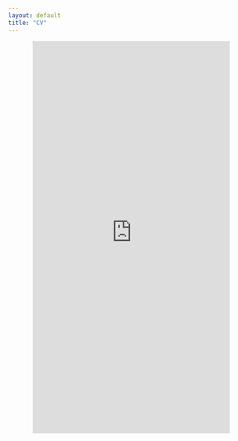 ```yaml
---
layout: default
title: "CV"
---
```


<div style="text-align: center;">
  <embed src="https://lukascha.github.io/Academic_CV_Lukas_Cha (3).pdf" type="application/pdf" width="80%" height="800px" />
</div>
